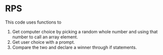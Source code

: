 # RPS
This code uses functions to 
1. Get computer choice by picking a random whole number and using that number to call an array element.
2. Get user choice with a prompt.
3. Compare the two and declare a winner through if statements.